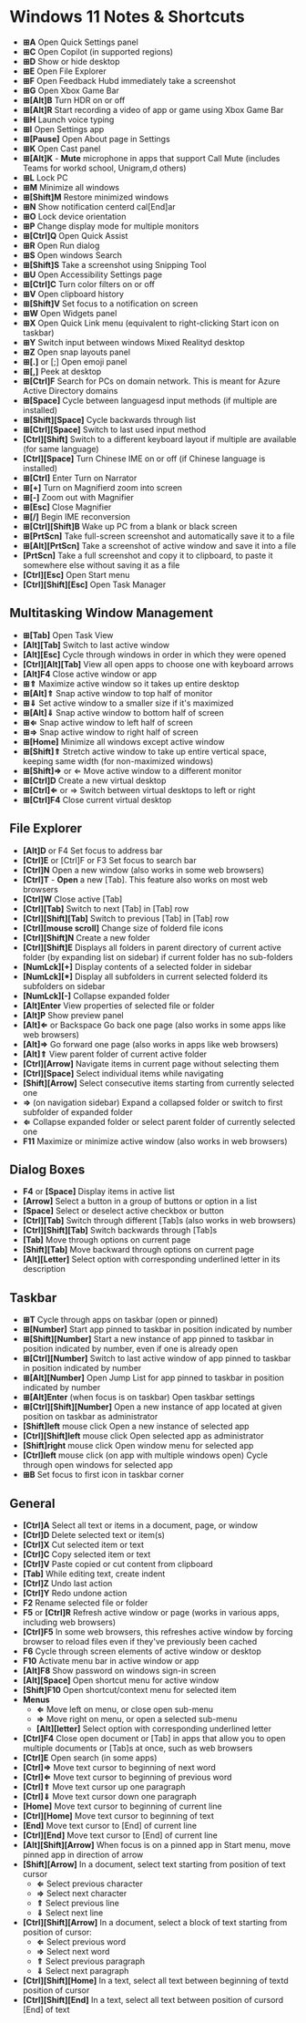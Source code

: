 # Windows 11 Notes & Shortcuts

- **⊞A** Open Quick Settings panel
- **⊞C** Open Copilot (in supported regions)
- **⊞D** Show or hide desktop
- **⊞E** Open File Explorer
- **⊞F** Open Feedback Hubd immediately take a screenshot
- **⊞G** Open Xbox Game Bar
- **⊞[Alt]B** Turn HDR on or off
- **⊞[Alt]R** Start recording a video of app or game using Xbox Game Bar
- **⊞H** Launch voice typing
- **⊞I** Open Settings app
- **⊞[Pause]** Open About page in Settings
- **⊞K** Open Cast panel
- **⊞[Alt]K** - **Mute** microphone in apps that support Call Mute (includes Teams for workd school, Unigram,d others)
- **⊞L** Lock PC
- **⊞M** Minimize all windows
- **⊞[Shift]M** Restore minimized windows
- **⊞N** Show notification centerd cal[End]ar
- **⊞O** Lock device orientation
- ****⊞P**** Change display mode for multiple monitors
- ****⊞[Ctrl]Q**** Open Quick Assist
- ****⊞R**** Open Run dialog
- **⊞S** Open windows Search
- **⊞[Shift]S** Take a screenshot using Snipping Tool
- **⊞U** Open Accessibility Settings page
- **⊞[Ctrl]C** Turn color filters on or off
- **⊞V** Open clipboard history
- **⊞[Shift]V** Set focus to a notification on screen
- **⊞W** Open Widgets panel
- **⊞X** Open Quick Link menu (equivalent to right-clicking Start icon on taskbar)
- **⊞Y** Switch input between windows Mixed Realityd desktop
- **⊞Z** Open snap layouts panel
- **⊞[.]** or [;] Open emoji panel
- **⊞[,]** Peek at desktop
- **⊞[Ctrl]F** Search for PCs on domain network. This is meant for Azure Active Directory domains
- **⊞[Space]** Cycle between languagesd input methods (if multiple are installed)
- **⊞[Shift][Space]** Cycle backwards through list
- **⊞[Ctrl][Space]** Switch to last used input method
- **[Ctrl][Shift]** Switch to a different keyboard layout if multiple are available (for same language)
- **[Ctrl][Space]** Turn Chinese IME on or off (if Chinese language is installed)
- **⊞[Ctrl]** Enter Turn on Narrator
- **⊞[+]** Turn on Magnifierd zoom into screen
- **⊞[-]** Zoom out with Magnifier
- **⊞[Esc]** Close Magnifier
- **⊞[/]** Begin IME reconversion
- **⊞[Ctrl][Shift]B** Wake up PC from a blank or black screen
- **⊞[PrtScn]** Take full-screen screenshot and automatically save it to a file
- **⊞[Alt][PrtScn]** Take a screenshot of active window and save it into a file
- **[PrtScn]** Take a full screenshot and copy it to clipboard, to paste it somewhere else without saving it as a file
- **[Ctrl][Esc]** Open Start menu
- **[Ctrl][Shift][Esc]** Open Task Manager

## Multitasking Window Management

- **⊞[Tab]** Open Task View
- **[Alt][Tab]** Switch to last active window
- **[Alt][Esc]** Cycle through windows in order in which they were opened
- **[Ctrl][Alt][Tab]** View all open apps to choose one with keyboard arrows
- **[Alt]F4** Close active window or app
- **⊞⇑** Maximize active window so it takes up entire desktop
- **⊞[Alt]⇑** Snap active window to top half of monitor
- **⊞⇓** Set active window to a smaller size if it's maximized
- **⊞[Alt]⇓** Snap active window to bottom half of screen
- **⊞⇐** Snap active window to left half of screen
- **⊞⇒** Snap active window to right half of screen
- **⊞[Home]** Minimize all windows except active window
- **⊞[Shift]⇑** Stretch active window to take up entire vertical space, keeping same width (for non-maximized windows)
- **⊞[Shift]⇒** or ⇐ Move active window to a different monitor
- **⊞[Ctrl]D** Create a new virtual desktop
- **⊞[Ctrl]⇐** or ⇒ Switch between virtual desktops to left or right
- **⊞[Ctrl]F4** Close current virtual desktop

## File Explorer

- **[Alt]D** or F4 Set focus to address bar
- **[Ctrl]E** or [Ctrl]F or F3 Set focus to search bar
- **[Ctrl]N** Open a new window (also works in some web browsers)
- **[Ctrl]T** - **Open** a new [Tab]. This feature also works on most web browsers
- **[Ctrl]W** Close active [Tab]
- **[Ctrl][Tab]** Switch to next [Tab] in [Tab] row
- **[Ctrl][Shift][Tab]** Switch to previous [Tab] in [Tab] row
- **[Ctrl][mouse scroll]** Change size of folderd file icons
- **[Ctrl][Shift]N** Create a new folder
- **[Ctrl][Shift]E** Displays all folders in parent directory of current active folder (by expanding list on sidebar) if current folder has no sub-folders
- **[NumLck][+]** Display contents of a selected folder in sidebar
- **[NumLck][*]** Display all subfolders in current selected folderd its subfolders on sidebar
- **[NumLck][-]** Collapse expanded folder
- **[Alt]Enter** View properties of selected file or folder
- **[Alt]P** Show preview panel
- **[Alt]⇐** or Backspace Go back one page (also works in some apps like web browsers)
- **[Alt]⇒** Go forward one page (also works in apps like web browsers)
- **[Alt]⇑** View parent folder of current active folder
- **[Ctrl][Arrow]** Navigate items in current page without selecting them
- **[Ctrl][Space]** Select individual items while navigating
- **[Shift][Arrow]** Select consecutive items starting from currently selected one
- **⇒** (on navigation sidebar) Expand a collapsed folder or switch to first subfolder of expanded folder
- **⇐** Collapse expanded folder or select parent folder of currently selected one
- **F11** Maximize or minimize active window (also works in web browsers)

## Dialog Boxes

- **F4** or **[Space]** Display items in active list
- **[Arrow]** Select a button in a group of buttons or option in a list
- **[Space]** Select or deselect active checkbox or button
- **[Ctrl][Tab]** Switch through different [Tab]s (also works in web browsers)
- **[Ctrl][Shift][Tab]** Switch backwards through [Tab]s
- **[Tab]** Move through options on current page
- **[Shift][Tab]** Move backward through options on current page
- **[Alt][Letter]** Select option with corresponding underlined letter in its description

## Taskbar

- **⊞T** Cycle through apps on taskbar (open or pinned)
- **⊞[Number]** Start app pinned to taskbar in position indicated by number
- **⊞[Shift][Number]** Start a new instance of app pinned to taskbar in position indicated by number, even if one is already open
- **⊞[Ctrl][Number]** Switch to last active window of app pinned to taskbar in position indicated by number
- **⊞[Alt][Number]** Open Jump List for app pinned to taskbar in position indicated by number
- **⊞[Alt]Enter** (when focus is on taskbar) Open taskbar settings
- **⊞[Ctrl][Shift][Number]** Open a new instance of app located at given position on taskbar as administrator
- **[Shift]left** mouse click Open a new instance of selected app
- **[Ctrl][Shift]left** mouse click Open selected app as administrator
- **[Shift]right** mouse click Open window menu for selected app
- **[Ctrl]left** mouse click (on app with multiple windows open) Cycle through open windows for selected app
- **⊞B** Set focus to first icon in taskbar corner

## General

- **[Ctrl]A** Select all text or items in a document, page, or window
- **[Ctrl]D** Delete selected text or item(s)
- **[Ctrl]X** Cut selected item or text
- **[Ctrl]C** Copy selected item or text
- **[Ctrl]V** Paste copied or cut content from clipboard
- **[Tab]** While editing text, create indent
- **[Ctrl]Z** Undo last action
- **[Ctrl]Y** Redo undone action
- **F2** Rename selected file or folder
- **F5** or **[Ctrl]R** Refresh active window or page (works in various apps, including web browsers)
- **[Ctrl]F5** In some web browsers, this refreshes active window by forcing browser to reload files even if they've previously been cached
- **F6** Cycle through screen elements of active window or desktop
- **F10** Activate menu bar in active window or app
- **[Alt]F8** Show password on windows sign-in screen
- **[Alt][Space]** Open shortcut menu for active window
- **[Shift]F10** Open shortcut/context menu for selected item
- **Menus**
  - **⇐** Move left on menu, or close open sub-menu
  - **⇒** Move right on menu, or open a selected sub-menu
  - **[Alt][letter]** Select option with corresponding underlined letter
- **[Ctrl]F4** Close open document or [Tab] in apps that allow you to open multiple documents or [Tab]s at once, such as web browsers
- **[Ctrl]E** Open search (in some apps)
- **[Ctrl]⇒** Move text cursor to beginning of next word
- **[Ctrl]⇐** Move text cursor to beginning of previous word
- **[Ctrl]⇑** Move text cursor up one paragraph
- **[Ctrl]⇓** Move text cursor down one paragraph
- **[Home]** Move text cursor to beginning of current line
- **[Ctrl][Home]** Move text cursor to beginning of text
- **[End]** Move text cursor to [End] of current line
- **[Ctrl][End]** Move text cursor to [End] of current line
- **[Alt][Shift][Arrow]** When focus is on a pinned app in Start menu, move pinned app in direction of arrow
- **[Shift][Arrow]** In a document, select text starting from position of text cursor
  - **⇐** Select previous character
  - **⇒** Select next character
  - **⇑** Select previous line
  - **⇓** Select next line
- **[Ctrl][Shift][Arrow]** In a document, select a block of text starting from position of cursor:
  - **⇐** Select previous word
  - **⇒** Select next word
  - **⇑** Select previous paragraph
  - **⇓** Select next paragraph
- **[Ctrl][Shift][Home]** In a text, select all text between beginning of textd position of cursor
- **[Ctrl][Shift][End]** In a text, select all text between position of cursord [End] of text
